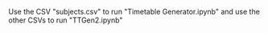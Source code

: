 Use the CSV "subjects.csv" to run "Timetable Generator.ipynb" and use the other CSVs to run "TTGen2.ipynb"
